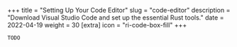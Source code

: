 +++
title = "Setting Up Your Code Editor"
slug = "code-editor"
description = "Download Visual Studio Code and set up the essential Rust tools."
date = 2022-04-19
weight = 30
[extra]
icon = "ri-code-box-fill"
+++

`TODO`
